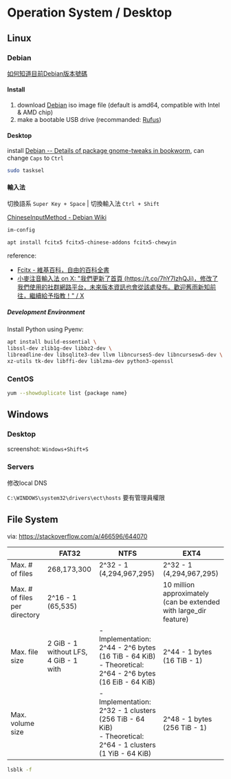 # Operation System / Desktop

## Linux

### Debian

[如何知道目前Debian版本號碼](../blog/articles/231214how-to-check-debian-version.md)

#### Install

1. download [Debian](https://www.debian.org/distrib/) iso image file (default is amd64, compatible with Intel & AMD chip)
2. make a bootable USB drive (recommanded: [Rufus](https://rufus.ie/en/))

#### Desktop

install [Debian -- Details of package gnome-tweaks in bookworm](https://packages.debian.org/bookworm/gnome-tweaks), can change `Caps` to `Ctrl`

```bash title="install multiple desktop environment"
sudo tasksel
```

#### 輸入法

切換語系 `Super Key + Space` | 切換輸入法 `Ctrl + Shift`

[ChineseInputMethod - Debian Wiki](https://wiki.debian.org/ChineseInputMethod)

```bash title="設定輸入法"
im-config
```

```bash title="Install fcitx5 traditional chinese input"
apt install fcitx5 fcitx5-chinese-addons fcitx5-chewyin
```

reference:

- [Fcitx - 維基百科，自由的百科全書](https://zh.wikipedia.org/zh-tw/Fcitx)
- [小麥注音輸入法 on X: "我們更新了首頁 (https://t.co/7hY7IzhQJi)，修改了我們使用的社群網路平台，未來版本資訊也會從該處發布。歡迎舊雨新知前往，繼續給予指教！" / X](https://twitter.com/McBopomofo/status/1714799933969023391)


##### Development Environment

Install Python using Pyenv:

```bash
apt install build-essential \
libssl-dev zlib1g-dev libbz2-dev \
libreadline-dev libsqlite3-dev llvm libncurses5-dev libncursesw5-dev \
xz-utils tk-dev libffi-dev liblzma-dev python3-openssl
```

### CentOS

```bash title="list all supported version"
yum --showduplicate list {package name}
```

## Windows

### Desktop

screenshot: `Windows+Shift+S`

### Servers
修改local DNS

`C:\WINDOWS\system32\drivers\ect\hosts` 要有管理員權限

## File System

via: https://stackoverflow.com/a/466596/644070

|                                       | FAT32        | NTFS                     | EXT4          |
| ------------------------------------- | ------------ |--------------------------|---------------|
| Max. # of files               | 268,173,300  | 2^32 - 1 (4,294,967,295) | 2^32 - 1 (4,294,967,295) |
| Max. # of files per directory | 2^16 - 1 (65,535) |     | 10 million approximately (can be extended with large_dir feature)  |
| Max. file size                     | 2 GiB - 1 without LFS, 4 GiB - 1 with | - Implementation: 2^44 - 2^6 bytes (16 TiB - 64 KiB) </br>- Theoretical: 2^64 - 2^6 bytes (16 EiB - 64 KiB) | 2^44 - 1 bytes (16 TiB - 1) |
| Max. volume size            |        | - Implementation: 2^32 - 1 clusters (256 TiB - 64 KiB)</br>- Theoretical: 2^64 - 1 clusters (1 YiB - 64 KiB)  | 2^48 - 1 bytes (256 TiB - 1)  |

```bash title="list filesystem type"
lsblk -f
```
